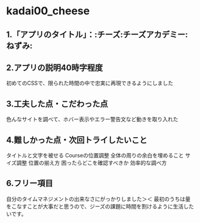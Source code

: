 # kadai00_cheese
## 1.「アプリのタイトル」：:チーズ:チーズアカデミー:ねずみ:
## 2.アプリの説明40時字程度
初めてのCSSで、限られた時間の中で忠実に再現できるようにしました
## 3.工夫した点・こだわった点
色んなサイトを調べて、ホバー表示やエラー警告文など動きを取り入れた
## 4.難しかった点・次回トライしたいこと
タイトルと文字を被せる
Courseの位置調整
全体の周りの余白を埋めること
サイズ調整
位置の揃え方
困ったらどこを確認すべきか
効率的な調べ方
## 6.フリー項目
自分のタイムマネジメントの出来なさにがっかりしました＞＜
最初のうちは量をこなすことが大事だと思うので、ジーズの課題に時間を割けるように生活したいです。
